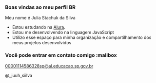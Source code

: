 ### Boas vindas ao meu perfil BR

Meu nome é Julia Stachuk da Silva 

- Estou estudando na [Alura](https://www.alura.com.br).
- Estou me desenvolvendo na linguagem JavaScript
- Utilizo esse espaço para minha organização e compartilhamento dos meus projetos desenvolvidos

### Você pode entrar em contato comigo :malibox

00001114586328sp@al.educacao.sp.gov.br

@_juuh_siilva
